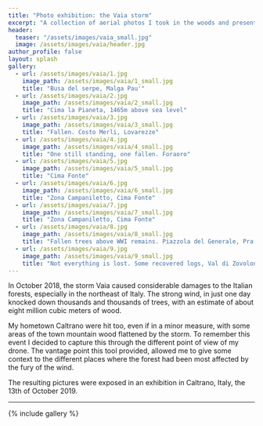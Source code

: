 ```yaml
---
title: "Photo exhibition: the Vaia storm"
excerpt: "A collection of aerial photos I took in the woods and presented at a photo exhibition in my hometown, Caltrano"
header:
  teaser: "/assets/images/vaia_small.jpg"
  image: /assets/images/vaia/header.jpg
author_profile: false
layout: splash
gallery:
  - url: /assets/images/vaia/1.jpg
    image_path: /assets/images/vaia/1_small.jpg
    title: "Busa del serpe, Malga Pau'"
  - url: /assets/images/vaia/2.jpg
    image_path: /assets/images/vaia/2_small.jpg
    title: "Cima la Pianeta, 1465m above sea level"
  - url: /assets/images/vaia/3.jpg
    image_path: /assets/images/vaia/3_small.jpg
    title: "Fallen. Costo Merli, Lovarezze"
  - url: /assets/images/vaia/4.jpg
    image_path: /assets/images/vaia/4_small.jpg
    title: "One still standing, one fallen. Foraoro"
  - url: /assets/images/vaia/5.jpg
    image_path: /assets/images/vaia/5_small.jpg
    title: "Cima Fonte"
  - url: /assets/images/vaia/6.jpg
    image_path: /assets/images/vaia/6_small.jpg
    title: "Zona Campaniletto, Cima Fonte"
  - url: /assets/images/vaia/7.jpg
    image_path: /assets/images/vaia/7_small.jpg
    title: "Zona Campaniletto, Cima Fonte"
  - url: /assets/images/vaia/8.jpg
    image_path: /assets/images/vaia/8_small.jpg
    title: "Fallen trees above WWI remains. Piazzola del Generale, Pra' Vasaro"
  - url: /assets/images/vaia/9.jpg
    image_path: /assets/images/vaia/9_small.jpg
    title: "Not everything is lost. Some recovered logs, Val di Zovolongo"
---
```


In October 2018, the storm Vaia caused considerable damages to the Italian forests, especially in the northeast of Italy. The strong  wind, in just one day knocked down thousands and thousands of trees, with an estimate of about eight million cubic meters of wood.

My hometown Caltrano were hit too, even if in a minor measure, with some areas of the town mountain wood flattened by the storm.
To remember this event I decided to capture this through the different point of view of my drone. The vantage point this tool provided, allowed me to give some context to the different places where the forest had been most affected by the fury of the wind.

The resulting pictures were exposed in an exhibition in Caltrano, Italy, the 13th of October 2019.

---

{% include gallery %}
